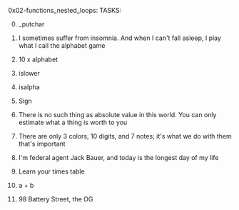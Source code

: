 0x02-functions_nested_loops:
TASKS:

0. _putchar

1. I sometimes suffer from insomnia. And when I can't fall asleep, I play what I call the alphabet game

2. 10 x alphabet

3. islower

4. isalpha

5. Sign

6. There is no such thing as absolute value in this world. You can only estimate what a thing is worth to you

7. There are only 3 colors, 10 digits, and 7 notes; it's what we do with them that's important

8. I'm federal agent Jack Bauer, and today is the longest day of my life

9. Learn your times table

10. a + b

11. 98 Battery Street, the OG


